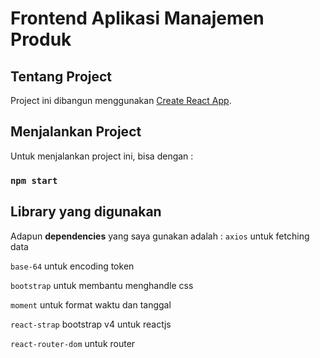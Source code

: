 # Frontend Aplikasi Manajemen Produk

## Tentang Project

Project ini dibangun menggunakan [Create React App](https://github.com/facebook/create-react-app).

## Menjalankan Project

Untuk menjalankan project ini, bisa dengan :

### `npm start`

## Library yang digunakan

Adapun **dependencies** yang saya gunakan adalah :
`axios` untuk fetching data

`base-64` untuk encoding token

`bootstrap` untuk membantu menghandle css

`moment` untuk format waktu dan tanggal

`react-strap` bootstrap v4 untuk reactjs

`react-router-dom` untuk router
